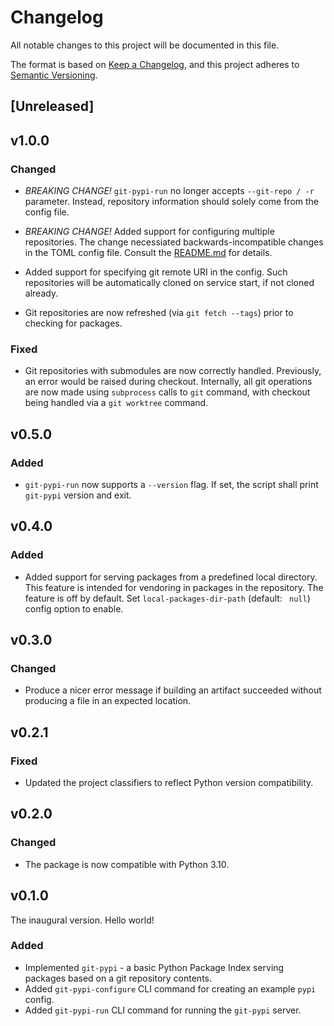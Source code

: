 # Changelog

All notable changes to this project will be documented in this file.

The format is based on [Keep a Changelog](https://keepachangelog.com/en/1.1.0/),
and this project adheres to [Semantic Versioning](https://semver.org/spec/v2.0.0.html).

## [Unreleased]

## v1.0.0

### Changed
* *BREAKING CHANGE!* `git-pypi-run` no longer accepts `--git-repo / -r`
  parameter. Instead, repository information should solely come from the config
  file.

* *BREAKING CHANGE!* Added support for configuring multiple repositories. The
  change necessiated backwards-incompatible changes in the TOML config file.
  Consult the [README.md](./README.md) for details. 

* Added support for specifying git remote URI in the config. Such repositories
  will be automatically cloned on service start, if not cloned already.

* Git repositories are now refreshed (via `git fetch --tags`) prior to checking
  for packages.

### Fixed
* Git repositories with submodules are now correctly handled. Previously, an
  error would be raised during checkout. Internally, all git operations are now
  made using `subprocess` calls to `git` command, with checkout being handled
  via a `git worktree` command.

## v0.5.0

### Added

* `git-pypi-run` now supports a `--version` flag. If set, the script shall
  print `git-pypi` version and exit.

## v0.4.0

### Added

* Added support for serving packages from a predefined local directory. This
  feature is intended for vendoring in packages in the repository. The feature
  is off by default. Set `local-packages-dir-path` (default: ` null`) config
  option to enable.

## v0.3.0

### Changed

* Produce a nicer error message if building an artifact succeeded without
  producing a file in an expected location.

## v0.2.1

### Fixed

* Updated the project classifiers to reflect Python version compatibility.

## v0.2.0

### Changed

* The package is now compatible with Python 3.10.

## v0.1.0

The inaugural version. Hello world!

### Added

* Implemented `git-pypi` - a basic Python Package Index serving packages based on a git
  repository contents.
* Added `git-pypi-configure` CLI command for creating an example `pypi` config.
* Added `git-pypi-run` CLI command for running the `git-pypi` server.
